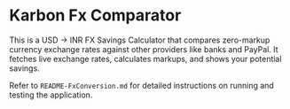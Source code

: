 # Karbon Fx Comparator

This is a USD → INR FX Savings Calculator that compares zero-markup currency exchange rates against other providers like banks and PayPal. It fetches live exchange rates, calculates markups, and shows your potential savings.

Refer to `README-FxConversion.md` for detailed instructions on running and testing the application.
